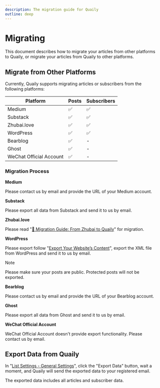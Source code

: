```yaml
---
description: The migration guide for Quaily
outline: deep
---
```


# Migrating

This document describes how to migrate your articles from other platforms to Quaily, or migrate your articles from Quaily to other platforms.

## Migrate from Other Platforms

Currently, Quaily supports migrating articles or subscribers from the following platforms:

| Platform                | Posts | Subscribers |
| ----------------------- | ----- | ----------- |
| Medium                  | ✅    | ✅          |
| Substack                | ✅    | ✅          |
| Zhubai.love             | ✅    | ✅          |
| WordPress               | ✅    | ✅          |
| Bearblog                | ✅    | -           |
| Ghost                   | ✅    | -           |
| WeChat Official Account | ✅    | -           |

### Migration Process

**Medium**

Please contact us by email and provide the URL of your Medium account.

**Substack**

Please export all data from Substack and send it to us by email.

**Zhubai.love**

Please read "[🚚 Migration Guide: From Zhubai to Quaily](https://quaily.com/blog/p/guide-migrate-from-zhubai-to-quaily)" for migration.

**WordPress**

Please export follow "[Export Your Website’s Content](https://wordpress.com/support/export/)", export the XML file from WordPress and send it to us by email.

> [!NOTE]
> Please make sure your posts are public. Protected posts will not be exported.

**Bearblog**

Please contact us by email and provide the URL of your Bearblog account.

**Ghost**

Please export all data from Ghost and send it to us by email.

**WeChat Official Account**

WeChat Official Account doesn't provide export functionality. Please contact us by email.

## Export Data from Quaily

In "[List Settings - General Settings](https://quaily.com/dashboard/lists/@current/settings/general)", click the "Export Data" button, wait a moment, and Quaily will send the exported data to your registered email.

The exported data includes all articles and subscriber data.
